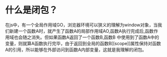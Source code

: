 # 什么是闭包？
在js中，有一个全局作用域GO，浏览器环境可以狭义的理解为window对象，当我们新建一个函数A时，就产生了函数A的局部作用域AO,函数A执行完成后,函数作用域也会随之消失。但如果函数A返回了一个函数B,函数B 中使用到了函数A中的变量，则就算A函数执行完毕，由于返回到全局的函数B[[scope]]属性保持对函数A的引用，所以能够在外部访问到函数A内部变量，这就是我理解的闭包。
